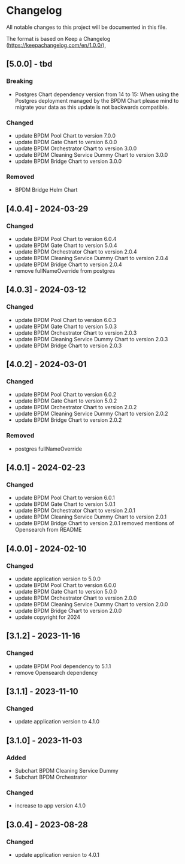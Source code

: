 # Changelog

All notable changes to this project will be documented in this file.

The format is based on Keep a Changelog (https://keepachangelog.com/en/1.0.0/),

## [5.0.0] - tbd

### Breaking

- Postgres Chart dependency version from 14 to 15: When using the Postgres deployment managed by the BPDM Chart please mind to migrate your data as this update is not backwards compatible.

### Changed

- update BPDM Pool Chart to version 7.0.0
- update BPDM Gate Chart to version 6.0.0
- update BPDM Orchestrator Chart to version 3.0.0
- update BPDM Cleaning Service Dummy Chart to version 3.0.0
- update BPDM Bridge Chart to version 3.0.0

### Removed

- BPDM Bridge Helm Chart

## [4.0.4] - 2024-03-29

### Changed

- update BPDM Pool Chart to version 6.0.4
- update BPDM Gate Chart to version 5.0.4
- update BPDM Orchestrator Chart to version 2.0.4
- update BPDM Cleaning Service Dummy Chart to version 2.0.4
- update BPDM Bridge Chart to version 2.0.4
- remove fullNameOverride from postgres

## [4.0.3] - 2024-03-12

### Changed

- update BPDM Pool Chart to version 6.0.3
- update BPDM Gate Chart to version 5.0.3
- update BPDM Orchestrator Chart to version 2.0.3
- update BPDM Cleaning Service Dummy Chart to version 2.0.3
- update BPDM Bridge Chart to version 2.0.3

## [4.0.2] - 2024-03-01

### Changed

- update BPDM Pool Chart to version 6.0.2
- update BPDM Gate Chart to version 5.0.2
- update BPDM Orchestrator Chart to version 2.0.2
- update BPDM Cleaning Service Dummy Chart to version 2.0.2
- update BPDM Bridge Chart to version 2.0.2

### Removed

- postgres fullNameOverride

## [4.0.1] - 2024-02-23

### Changed

- update BPDM Pool Chart to version 6.0.1
- update BPDM Gate Chart to version 5.0.1
- update BPDM Orchestrator Chart to version 2.0.1
- update BPDM Cleaning Service Dummy Chart to version 2.0.1
- update BPDM Bridge Chart to version 2.0.1
  removed mentions of Opensearch from README

## [4.0.0] - 2024-02-10

### Changed

- update application version to 5.0.0
- update BPDM Pool Chart to version 6.0.0
- update BPDM Gate Chart to version 5.0.0
- update BPDM Orchestrator Chart to version 2.0.0
- update BPDM Cleaning Service Dummy Chart to version 2.0.0
- update BPDM Bridge Chart to version 2.0.0
- update copyright for 2024

## [3.1.2] - 2023-11-16

### Changed

- update BPDM Pool dependency to 5.1.1
- remove Opensearch dependency

## [3.1.1] - 2023-11-10

### Changed

- update application version to 4.1.0

## [3.1.0] - 2023-11-03

### Added

- Subchart BPDM Cleaning Service Dummy
- Subchart BPDM Orchestrator

### Changed

- increase to app version 4.1.0

## [3.0.4] - 2023-08-28

### Changed

- update application version to 4.0.1